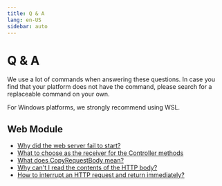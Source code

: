 ```yaml
---
title: Q & A
lang: en-US
sidebar: auto
---
```


# Q & A

We use a lot of commands when answering these questions. In case you find that your platform does not have the command, please search for a replaceable command on your own.

For Windows platforms, we strongly recommend using WSL.

## Web Module

- [Why did the web server fail to start?](failed_to_start_web_server.md)
- [What to choose as the receiver for the Controller methods](./choose_func_recever_for_web.md)
- [What does CopyRequestBody mean?](./what-is-copy-request-body.md)
- [Why can't I read the contents of the HTTP body?](./why_can_not_read_data_from_body.md)
- [How to interrupt an HTTP request and return immediately?](../web/router/ctrl_style/controller.md)
